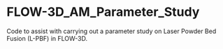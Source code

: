 # FLOW-3D_AM_Parameter_Study
Code to assist with carrying out a parameter study on Laser Powder Bed Fusion (L-PBF) in FLOW-3D. 
